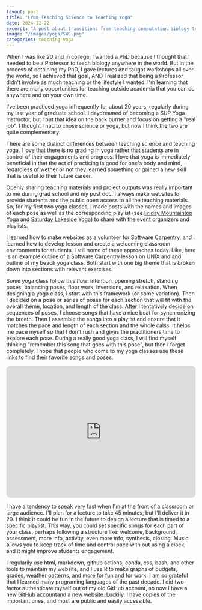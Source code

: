 ```yaml
---
layout: post
title: "From Teaching Science to Teaching Yoga"
date: 2024-12-22
excerpt: "A post about transitions from teaching computation biology to yoga."
image: "/images/yoga/SWC.png"
categories: teaching yoga
---
```

 
When I was like 20 and in college, I wanted a PhD because I thought that I needed to be a Professor to teach biology anywhere in the world. But in the process of obtaining my PhD, I gave lectures and taught workshops all over the world, so I achieved that goal, AND I realized that being a Professor didn't involve as much teaching or the lifestyle I wanted. I'm learning that there are many opportunities for teaching outside academia that you can do anywhere and on your own time.

I've been practiced yoga infrequently for about 20 years, regularly during my last year of graduate school. I daydreamed of becoming a SUP Yoga Instructor, but I put that idea on the back burner and focus on getting a "real job". I thought I had to chose science or yoga, but now I think the two are quite complementary. 

There are some distinct differences between teaching science and teaching yoga. I love that there is no grading in yoga rather that students are in control of their engagements and progress. I love that yoga is immediately beneficial in that the act of practicing is good for one's body and mind, regardless of wether or not they learned something or gained a new skill that is useful to their future career.

Openly sharing teaching materials and project outputs was really important to me during grad school and my post doc. I always make websites to provide students and the public open access to all the teaching materials. So, for my first two yoga classes, I made posts with the names and images of each pose as well as the corresponding playlist (see [Friday Mountaintop Yoga](https://www.raynaharris.com/blog/yoga-friday/) and [Saturday Lakeside Yoga](https://www.raynaharris.com/blog/yoga-saturday/)) to share with the event organizers and playlists.

I learned how to make websites as a volunteer for Software Carpentry, and I learned how to develop lesson and create a welcoming classroom environments for students. I still some of these approaches today. Like, here is an example outline of a Software Carpentry lesson on UNIX and and outline of my beach yoga class. Both start with one big theme that is broken down into sections with relevant exercises. 


Some yoga class follow this flow: intention, opening stretch, standing poses, balancing poses, floor work, inversions, and relaxation. When designing a yoga class, I start with this framework (or some variation). Then I decided on a pose or series of poses for each section that will fit with the overall theme, location, and length of the class. After I tentatively decide on sequences of poses, I choose songs that have a nice beat for synchronizing the breath. Then I assemble the songs into a playlist and ensure that it matches the pace and length of each section and the whole calss. It helps me pace myself so that I don't rush and gives the practitioners time to explore each pose. During a really good yoga class, I will find myself thinking "remember this song that goes with this pose", but then I forget completely. I hope that people who come to my yoga classes use these links to find their favorite songs and poses. 


<iframe style="border-radius:12px" src="https://open.spotify.com/embed/playlist/6tpwzTZdgK8ht5Xwbd4gM4?utm_source=generator&theme=0" width="100%" height="352" frameBorder="0" allowfullscreen="" allow="autoplay; clipboard-write; encrypted-media; fullscreen; picture-in-picture" loading="lazy"></iframe>

I have a tendency to speak very fast when I'm at the front of a classroom or large audience. I'll plan for a lecture to take 45 minutes, but I'll deliver it in 20. I think it could be fun in the future to design a lecture that is timed to a specific playlist. This way, you could set specific songs for each part of your class, perhaps following a structure like: welcome, background, assessment, more info, activity, even more info, synthesis, closing. Music allows you to keep track of time and control pace with out using a clock, and it might improve students engagement.

I regularily use html, markdown, github actions, conda, css, bash, and other tools to maintain my website, and I use R to make graphs of budgets, grades, weather patterns, and more for fun and for work. I am so grateful that I learned many programing languages of the past decade. I did two-factor authenticate myself out of my old GitHub account, so now I have a new [GitHub account](https://github.com/raynaharrisphd)and a [new website](https://www.raynaharris.com/). Luckily, I have copies of the important ones, and most are public and easily accessible.  

